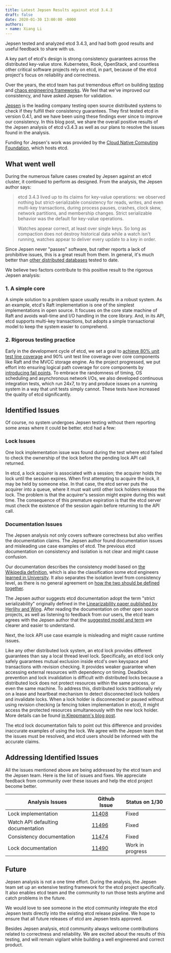 ```yaml
---
title: Latest Jepsen Results against etcd 3.4.3
draft: false
date: 2020-01-30 13:00:00 -0000
authors:
- name: Xiang Li
---
```


Jepsen tested and analyzed etcd 3.4.3, and had both good results and useful feedback to share with us.

<!--more-->

A key part of etcd's design is strong consistency guarantees across the distributed key-value store. Kubernetes, Rook, OpenStack, and countless other critical software projects rely on etcd, in part, because of the etcd project's focus on reliability and correctness.

Over the years, the etcd team has put tremendous effort on building [testing](https://coreos.com/blog/testing-distributed-systems-in-go.html) and [chaos engineering frameworks](https://coreos.com/blog/new-functional-testing-in-etcd.html).  We feel that we've improved our consistency, and have asked Jepsen for validation.

[Jepsen](https://jepsen.io/) is the leading company testing open source distributed systems to check if they fulfill their consistency guarantees. They first tested etcd in version 0.4.1, and we have been using these findings ever since to improve our consistency. In this blog post, we share the overall positive results of the Jepsen analysis of etcd v3.4.3 as well as our plans to resolve the issues found in the analysis.

Funding for Jepsen's work was provided by the [Cloud Native Computing Foundation](https://www.cncf.io/), which hosts etcd.

## What went well

During the numerous failure cases created by Jepsen against an etcd cluster, it continued to perform as designed. From the analysis, the Jepsen author says:

> etcd 3.4.3 lived up to its claims for key-value operations: we observed nothing but strict-serializable consistency for reads, writes, and even multi-key transactions, during process pauses, crashes, clock skew, network partitions, and membership changes. Strict serializable behavior was the default for key-value operations.

> Watches appear correct, at least over single keys. So long as compaction does not destroy historical data while a watch isn't running, watches appear to deliver every update to a key in order.

Since Jepsen never "passes" software, but rather reports a lack of prohibitive issues, this is a great result from them. In general, it's much better than [other distributed databases](https://jepsen.io/analyses) tested to date.

We believe two factors contribute to this positive result to the rigorous Jepsen analysis:

### 1. A simple core

A simple solution to a problem space usually results in a robust system. As an example, etcd's Raft implementation is one of the simplest implementations in open source. It focuses on the core state machine of Raft and avoids wall-time and I/O handling in the core library. And, in its API, etcd supports multi-key transactions, but adopts a simple transactional model to keep the system easier to comprehend.

### 2. Rigorous testing practice

Early in the development cycle of etcd, we set a goal to [achieve 80% unit test line coverage](https://github.com/etcd-io/etcd/issues/1467) and 90% unit test line coverage over core components like Raft and the MVCC storage engine. As the project progressed, we put effort into ensuring logical path coverage for core components by [introducing fail points](https://github.com/etcd-io/gofail). To embrace the randomness of timing, OS scheduling and asynchronous network I/Os, we also developed continuous integration tests, which run 24x7, to try and produce issues on a running system in a way that unit tests simply cannot. These tests have increased the quality of etcd significantly.

## Identified Issues

Of course, no system undergoes Jepsen testing without them reporting some areas where it could be better.  etcd had a few:

### Lock Issues

One lock implementation issue was found during the test where etcd failed to check the ownership of the lock before the pending lock API call returned.

In etcd, a lock acquirer is associated with a session; the acquirer holds the lock until the session expires. When first attempting to acquire the lock, it may be held by someone else. In that case, the etcd server puts the acquirer into a queue, where it must wait until other lock holders release the lock. The problem is that the acquirer's session might expire during this wait time. The consequence of this premature expiration is that the etcd server must check the existence of the session again before returning to the API call.

### Documentation Issues

The Jepsen analysis not only covers software correctness but also verifies the documentation claims. The Jepsen author found documentation issues and misleading use case examples of etcd.  The previous etcd documentation on consistency and isolation is not clear and might cause confusion.

Our documentation describes the consistency model based on [the Wikipedia definition](https://en.wikipedia.org/wiki/Consistency_model), which is also the classification some etcd engineers [learned in University](http://www.cs.cmu.edu/~srini/15-446/S09/lectures/10-consistency.pdf). It also separates the isolation level from consistency level, as there is no general agreement on [how the two should be defined together](https://fauna.com/blog/demystifying-database-systems-part-4-isolation-levels-vs-consistency-levels).

The Jepsen author suggests etcd documentation adopt the term "strict serializability" originally defined in the [Linearizability paper published by Herlihy and Wing](https://cs.brown.edu/~mph/HerlihyW90/p463-herlihy.pdf). After reading the documentation on other open source projects, as well as listening to feedback from our users, the etcd team agrees with the Jepsen author that the [suggested model and term](https://jepsen.io/consistency) are clearer and easier to understand.

Next, the lock API use case example is misleading and might cause runtime issues.

Like any other distributed lock system, an etcd lock provides different guarantees than say a local thread level lock. Specifically, an etcd lock only safely guarantees mutual exclusion inside etcd's own keyspace and transactions with revision checking. It provides weaker guarantee when accessing external resources with dependency on timing. Deadlock prevention and lock invalidation is difficult with distributed locks because a distributed lock does not protect resources within the same process, or even the same machine. To address this, distributed locks traditionally rely on a lease and heartbeat mechanism to detect disconnected lock holders and invalidate locks. When a lock holder is disconnected or paused without using revision checking (a fencing token implementation in etcd), it might access the protected resources simultaneously with the new lock holder. More details can be found [in Kleppmann's blog post](https://martin.kleppmann.com/2016/02/08/how-to-do-distributed-locking.html).

The etcd lock documentation fails to point out this difference and provides inaccurate examples of using the lock. We agree with the Jepsen team that the issues must be resolved, and etcd users should be informed with the accurate claims.

## Addressing Identified Issues

All the issues mentioned above are being addressed by the etcd team and the Jepsen team. Here is the list of issues and fixes. We appreciate feedback from community over these issues and help the etcd project become better.

| Analysis Issues | Github Issue | Status on 1/30 |
| -------------------- | ----- | --------- |
| Lock implementation | [11408](https://github.com/etcd-io/etcd/pull/11408) | Fixed
| Watch API defaulting documentation | [11496](https://github.com/etcd-io/etcd/issues/11496) | Fixed
| Consistency documentation | [11474](https://github.com/etcd-io/etcd/pull/11474) | Fixed
| Lock documentation | [11490](https://github.com/etcd-io/etcd/pull/11490) | Work in progress


## Future

Jepsen analysis is not a one time effort. During the analysis, the Jepsen team set up an extensive testing framework for the etcd project specifically. It also enables etcd team and the community to run those tests anytime and catch problems in the future.

We would love to see someone in the etcd community integrate the etcd Jepsen tests directly into the existing etcd release pipeline. We hope to ensure that all future releases of etcd are Jepsen tests approved.

Besides Jepsen analysis, etcd community always welcome contributions related to correctness and reliability. We are excited about the results of this testing, and will remain vigilant while building a well engineered and correct product.
